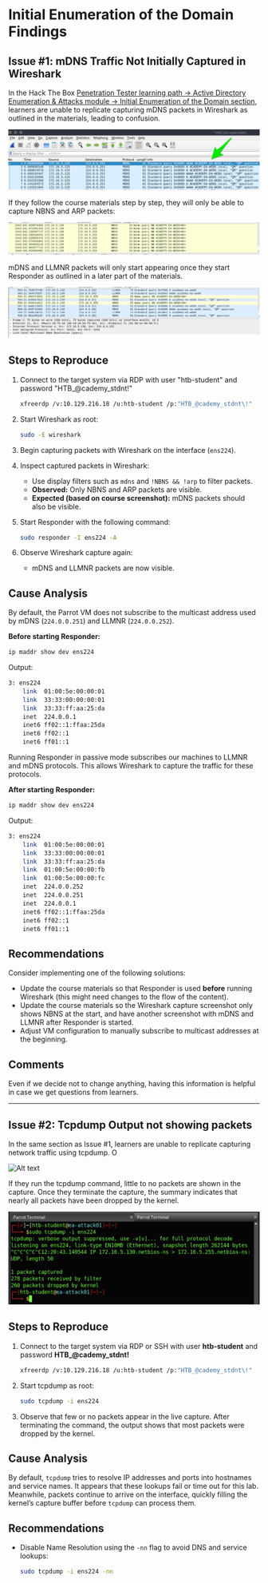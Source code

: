# Initial Enumeration of the Domain Findings

## Issue #1: mDNS Traffic Not Initially Captured in Wireshark

In the Hack The Box [Penetration Tester learning path -> Active Directory Enumeration & Attacks module -> Initial Enumeration of the Domain section](https://academy.hackthebox.com/module/143/section/1265), learners are unable to replicate capturing mDNS packets in Wireshark as outlined in the materials, leading to confusion.

![Alt text](./images/ea-wireshark-mdns.webp?raw=true "Hack The Box Wireshark Screenshot")

If they follow the course materials step by step, they will only be able to capture NBNS and ARP packets:

![Alt text](./images/NBNS-traffic.png?raw=true "Hack The Box Wireshark Screenshot")

mDNS and LLMNR packets will only start appearing once they start Responder as outlined in a later part of the materials.

![Alt text](./images/full-traffic.png?raw=true "Hack The Box Wireshark Screenshot")

## Steps to Reproduce

1. Connect to the target system via RDP with user "htb-student" and password "HTB_@cademy_stdnt!"

   ```bash
   xfreerdp /v:10.129.216.18 /u:htb-student /p:"HTB_@cademy_stdnt\!"
   ```

2. Start Wireshark as root:

   ```bash
   sudo -E wireshark
   ```

3. Begin capturing packets with Wireshark on the interface (`ens224`).

4. Inspect captured packets in Wireshark:
   - Use display filters such as `mdns` and `!NBNS && !arp` to filter packets.
   - **Observed:** Only NBNS and ARP packets are visible.
   - **Expected (based on course screenshot):** mDNS packets should also be visible.

5. Start Responder with the following command:

   ```bash
   sudo responder -I ens224 -A
   ```

6. Observe Wireshark capture again:
   - mDNS and LLMNR packets are now visible.

## Cause Analysis

By default, the Parrot VM does not subscribe to the multicast address used by mDNS (`224.0.0.251`) and LLMNR (`224.0.0.252`).

**Before starting Responder:**

```bash
ip maddr show dev ens224
```

Output:

```bash
3: ens224
    link  01:00:5e:00:00:01
    link  33:33:00:00:00:01
    link  33:33:ff:aa:25:da
    inet  224.0.0.1
    inet6 ff02::1:ffaa:25da
    inet6 ff02::1
    inet6 ff01::1
```

Running Responder in passive mode subscribes our machines to LLMNR and mDNS protocols. This allows Wireshark to capture the traffic for these protocols.

**After starting Responder:**

```bash
ip maddr show dev ens224
```

Output:

```bash
3: ens224
    link  01:00:5e:00:00:01
    link  33:33:00:00:00:01
    link  33:33:ff:aa:25:da
    link  01:00:5e:00:00:fb
    link  01:00:5e:00:00:fc
    inet  224.0.0.252
    inet  224.0.0.251
    inet  224.0.0.1
    inet6 ff02::1:ffaa:25da
    inet6 ff02::1
    inet6 ff01::1
```

## Recommendations

Consider implementing one of the following solutions:

- Update the course materials so that Responder is used **before** running Wireshark (this might need changes to the flow of the content).
- Update the course materials so the Wireshark capture screenshot only shows NBNS at the start, and have another screenshot with mDNS and LLMNR after Responder is started.
- Adjust VM configuration to manually subscribe to multicast addresses at the beginning.

## Comments

Even if we decide not to change anything, having this information is helpful in case we get questions from learners.

---

## Issue #2: Tcpdump Output not showing packets

In the same section as Issue #1, learners are unable to replicate capturing network traffic using tcpdump. O

![Alt text](./images/tcpdump-example.png?raw=true "Hack The Box Tcpdump Screenshot")

If they run the tcpdump command, little to no packets are shown in the capture. Once they terminate the capture, the summary indicates that nearly all packets have been dropped by the kernel.

![Alt text](./images/tcpdump-actual.png?raw=true "Actual Tcpdump Screenshot")

## Steps to Reproduce

1. Connect to the target system via RDP or SSH with user **htb-student** and password **HTB_@cademy_stdnt!**  
   ```bash
   xfreerdp /v:10.129.216.18 /u:htb-student /p:"HTB_@cademy_stdnt\!"
   ```
   
2. Start tcpdump as root:
   ```bash
   sudo tcpdump -i ens224
   ```
   
3. Observe that few or no packets appear in the live capture. After terminating the command, the output shows that most packets were dropped by the kernel.

## Cause Analysis

By default, `tcpdump` tries to resolve IP addresses and ports into hostnames and service names. It appears that these lookups fail or time out for this lab. Meanwhile, packets continue to arrive on the interface, quickly filling the kernel’s capture buffer before `tcpdump` can process them. 

## Recommendations

- Disable Name Resolution  using the `-nn` flag to avoid DNS and service lookups:
  ```bash
  sudo tcpdump -i ens224 -nn
  ```
